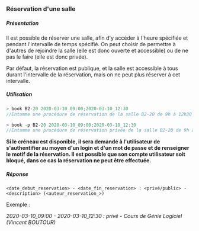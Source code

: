 ### Réservation d'une salle

##### Présentation

Il est possible de réserver une salle, afin d'y accéder à l'heure spécifiée et pendant l'intervalle de temps spécifié. On peut choisir de permettre à d'autres de rejoindre la salle (elle est donc ouverte et accessible) ou de ne pas le faire (elle est donc privée).

Par défaut, la réservation est publique, et la salle est accessible à tous durant l'intervalle de la réservation, mais on ne peut plus réserver à cet intervalle.

##### Utilisation

```JAVA
> book B2-20 2020-03-10_09:00;2020-03-10_12:30
//Entamme une procédure de réservation de la salle B2-20 de 9h à 12h30 le 10 Mars 2020

> book -p B2-20 2020-03-10_09:00;2020-03-10_12:30
//Entamme une procédure de réservation privée de la salle B2-20 de 9h à 12h30 le 10 Mars 2020
```

**Si le créneau est disponible, il sera demandé à l'utilisateur de s'authentifier au moyen d'un login et d'un mot de passe et de renseigner le motif de la réservation. Il est possible que son compte utilisateur soit bloqué, dans ce cas la réservation ne peut être effectuée.**

##### Réponse

```
<date_debut_reservation> - <date_fin_reservation> : <privé/public> - <description> (<auteur_reservation_>)
```

Exemple :

*2020-03-10_09:00 - 2020-03-10_12:30 : privé - Cours de Génie Logiciel (Vincent BOUTOUR)*
